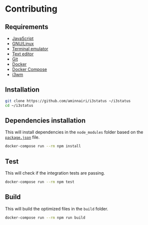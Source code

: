 # Contributing

## Requirements

- [JavaScript](https://developer.mozilla.org/fr/docs/Web/JavaScript)
- [GNU/Linux](https://en.wikipedia.org/wiki/Linux)
- [Terminal emulator](https://en.wikipedia.org/wiki/Terminal_emulator)
- [Text editor](https://en.wikipedia.org/wiki/Text_editor)
- [Git](https://git-scm.com/)
- [Docker](https://www.docker.com/)
- [Docker Compose](https://docs.docker.com/compose/)
- [i3wm](https://i3wm.org/)

## Installation

```bash
git clone https://github.com/aminnairi/i3status ~/i3status
cd ~/i3status
```

## Dependencies installation

This will install dependencies in the `node_modules` folder based on the [`package.json`](https://github.com/aminnairi/i3status/tree/production/package.json) file.

```bash
docker-compose run --rm npm install
```

## Test

This will check if the integration tests are passing.

```bash
docker-compose run --rm npm test
```

## Build

This will build the optimized files in the `build` folder.

```bash
docker-compose run --rm npm run build
```
